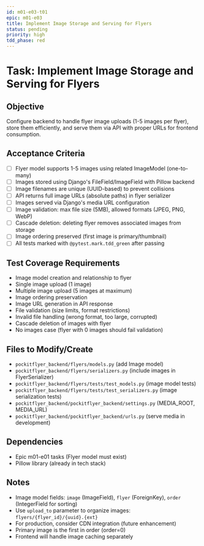 ```yaml
---
id: m01-e03-t01
epic: m01-e03
title: Implement Image Storage and Serving for Flyers
status: pending
priority: high
tdd_phase: red
---
```


# Task: Implement Image Storage and Serving for Flyers

## Objective
Configure backend to handle flyer image uploads (1-5 images per flyer), store them efficiently, and serve them via API with proper URLs for frontend consumption.

## Acceptance Criteria
- [ ] Flyer model supports 1-5 images using related ImageModel (one-to-many)
- [ ] Images stored using Django's FileField/ImageField with Pillow backend
- [ ] Image filenames are unique (UUID-based) to prevent collisions
- [ ] API returns full image URLs (absolute paths) in flyer serializer
- [ ] Images served via Django's media URL configuration
- [ ] Image validation: max file size (5MB), allowed formats (JPEG, PNG, WebP)
- [ ] Cascade deletion: deleting flyer removes associated images from storage
- [ ] Image ordering preserved (first image is primary/thumbnail)
- [ ] All tests marked with `@pytest.mark.tdd_green` after passing

## Test Coverage Requirements
- Image model creation and relationship to flyer
- Single image upload (1 image)
- Multiple image upload (5 images at maximum)
- Image ordering preservation
- Image URL generation in API response
- File validation (size limits, format restrictions)
- Invalid file handling (wrong format, too large, corrupted)
- Cascade deletion of images with flyer
- No images case (flyer with 0 images should fail validation)

## Files to Modify/Create
- `pockitflyer_backend/flyers/models.py` (add Image model)
- `pockitflyer_backend/flyers/serializers.py` (include images in FlyerSerializer)
- `pockitflyer_backend/flyers/tests/test_models.py` (image model tests)
- `pockitflyer_backend/flyers/tests/test_serializers.py` (image serialization tests)
- `pockitflyer_backend/pockitflyer_backend/settings.py` (MEDIA_ROOT, MEDIA_URL)
- `pockitflyer_backend/pockitflyer_backend/urls.py` (serve media in development)

## Dependencies
- Epic m01-e01 tasks (Flyer model must exist)
- Pillow library (already in tech stack)

## Notes
- Image model fields: `image` (ImageField), `flyer` (ForeignKey), `order` (IntegerField for sorting)
- Use `upload_to` parameter to organize images: `flyers/{flyer_id}/{uuid}.{ext}`
- For production, consider CDN integration (future enhancement)
- Primary image is the first in order (order=0)
- Frontend will handle image caching separately
